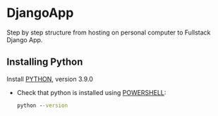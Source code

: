# DjangoApp
Step by step structure from hosting on personal computer to Fullstack Django App.

## Installing Python
Install [PYTHON](https://www.python.org/downloads/), version 3.9.0
- Check that python is installed using [POWERSHELL](https://docs.microsoft.com/en-us/powershell/scripting/install/installing-powershell?view=powershell-7.1):
  ```cmd
  python --version
  ```
## 
